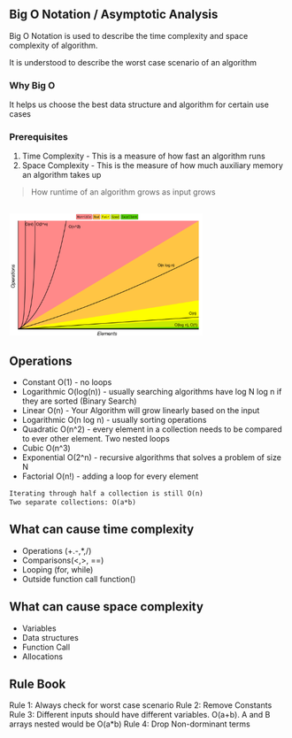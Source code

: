 ## Big O Notation / Asymptotic Analysis
Big O Notation is used to describe the time complexity and space complexity of algorithm. 

It is understood to describe the worst case scenario of an algorithm

### Why Big O
It helps us choose the best data structure and algorithm for certain use cases

### Prerequisites
1. Time Complexity - This is a measure of how fast an algorithm runs
2. Space Complexity - This is the measure of how much auxiliary memory an algorithm takes up

> How runtime of an algorithm grows as input grows
<br>
<img width="350" src="../../assets/bigo-cheat-sheet.png" alt="Big O"/>

## Operations 
 * Constant O(1) - no loops
 * Logarithmic O(log(n)) - usually searching algorithms have log N  log n if they are sorted (Binary Search)
 * Linear O(n) - Your Algorithm will grow linearly based on the input
 * Logarithmic O(n log n) - usually sorting operations
 * Quadratic O(n^2) - every element in a collection needs to be compared to ever other element. Two nested loops
 * Cubic O(n^3)
 * Exponential O(2^n) - recursive algorithms that solves a problem of size N
 * Factorial O(n!) - adding a loop for every element

```
Iterating through half a collection is still O(n)
Two separate collections: O(a*b)
```

## What can cause time complexity
* Operations (+.-,*,/)
* Comparisons(<,>, ==)
* Looping (for, while)
* Outside function call function()

## What can cause space complexity
* Variables
* Data structures 
* Function Call
* Allocations


## Rule Book
Rule 1: Always check for worst case scenario
Rule 2: Remove Constants
Rule 3: Different inputs should have different variables. O(a+b). A and B arrays nested would be O(a*b)
Rule 4: Drop Non-dorminant terms
